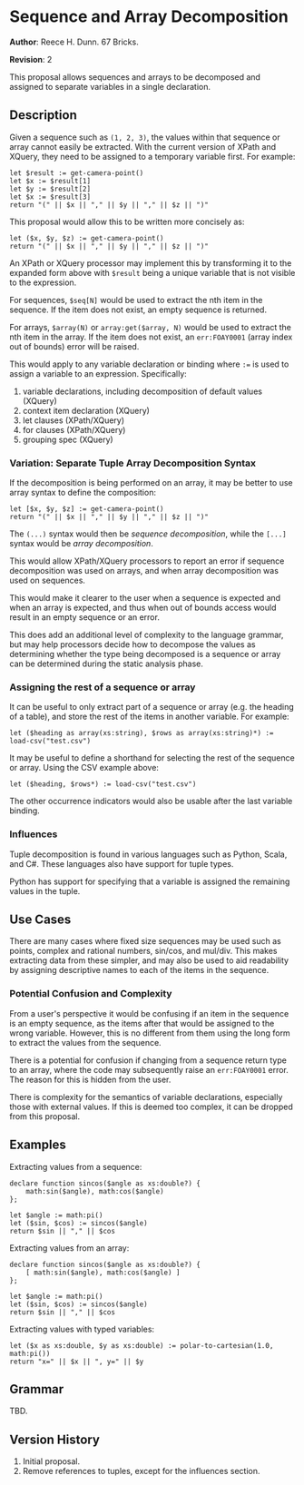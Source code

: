 # Sequence and Array Decomposition

**Author**: Reece H. Dunn. 67 Bricks.

**Revision**: 2

This proposal allows sequences and arrays to be decomposed and assigned to separate variables in a single declaration.


## Description

Given a sequence such as `(1, 2, 3)`, the values within that sequence or array cannot easily be extracted. With the current version of XPath and XQuery, they need to be assigned to a temporary variable first. For example:

    let $result := get-camera-point()
    let $x := $result[1]
    let $y := $result[2]
    let $x := $result[3]
    return "(" || $x || "," || $y || "," || $z || ")"

This proposal would allow this to be written more concisely as:

    let ($x, $y, $z) := get-camera-point()
    return "(" || $x || "," || $y || "," || $z || ")"

An XPath or XQuery processor may implement this by transforming it to the expanded form above with `$result` being a unique variable that is not visible to the expression.

For sequences, `$seq[N]` would be used to extract the nth item in the sequence. If the item does not exist, an empty sequence is returned.

For arrays, `$array(N)` or `array:get($array, N)` would be used to extract the nth item in the array. If the item does not exist, an `err:FOAY0001` (array index out of bounds) error will be raised.

This would apply to any variable declaration or binding where `:=` is used to assign a variable to an expression. Specifically:

1. variable declarations, including decomposition of default values (XQuery)
1. context item declaration (XQuery)
1. let clauses (XPath/XQuery)
1. for clauses (XPath/XQuery)
1. grouping spec (XQuery)

### Variation: Separate Tuple Array Decomposition Syntax

If the decomposition is being performed on an array, it may be better to use array syntax to define the composition:

    let [$x, $y, $z] := get-camera-point()
    return "(" || $x || "," || $y || "," || $z || ")"

The `(...)` syntax would then be *sequence decomposition*, while the `[...]` syntax would be *array decomposition*.

This would allow XPath/XQuery processors to report an error if sequence decomposition was used on arrays, and when array decomposition was used on sequences.

This would make it clearer to the user when a sequence is expected and when an array is expected, and thus when out of bounds access would result in an empty sequence or an error.

This does add an additional level of complexity to the language grammar, but may help processors decide how to decompose the values as determining whether the type being decomposed is a sequence or array can be determined during the static analysis phase.

### Assigning the rest of a sequence or array

It can be useful to only extract part of a sequence or array (e.g. the heading of a table), and store the rest of the items in another variable. For example:

    let ($heading as array(xs:string), $rows as array(xs:string)*) := load-csv("test.csv")

It may be useful to define a shorthand for selecting the rest of the sequence or array. Using the CSV example above:

    let ($heading, $rows*) := load-csv("test.csv")

The other occurrence indicators would also be usable after the last variable binding.

### Influences

Tuple decomposition is found in various languages such as Python, Scala, and C#. These languages also have support for tuple types.

Python has support for specifying that a variable is assigned the remaining values in the tuple.

## Use Cases

There are many cases where fixed size sequences may be used such as points, complex and rational numbers, sin/cos, and mul/div. This makes extracting data from these simpler, and may also be used to aid readability by assigning descriptive names to each of the items in the sequence.

### Potential Confusion and Complexity

From a user's perspective it would be confusing if an item in the sequence is an empty sequence, as the items after that would be assigned to the wrong variable. However, this is no different from them using the long form to extract the values from the sequence.

There is a potential for confusion if changing from a sequence return type to an array, where the code may subsequently raise an `err:FOAY0001` error. The reason for this is hidden from the user.

There is complexity for the semantics of variable declarations, especially those with external values. If this is deemed too complex, it can be dropped from this proposal.


## Examples

Extracting values from a sequence:

    declare function sincos($angle as xs:double?) {
        math:sin($angle), math:cos($angle)
    };

    let $angle := math:pi()
    let ($sin, $cos) := sincos($angle)
    return $sin || "," || $cos

Extracting values from an array:

    declare function sincos($angle as xs:double?) {
        [ math:sin($angle), math:cos($angle) ]
    };

    let $angle := math:pi()
    let ($sin, $cos) := sincos($angle)
    return $sin || "," || $cos

Extracting values with typed variables:

    let ($x as xs:double, $y as xs:double) := polar-to-cartesian(1.0, math:pi())
    return "x=" || $x || ", y=" || $y


## Grammar

TBD.


## Version History

1.  Initial proposal.
1.  Remove references to tuples, except for the influences section.
